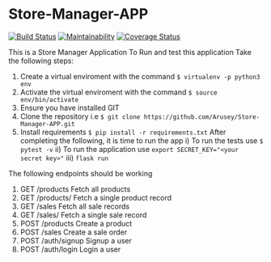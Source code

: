 # Store-Manager-APP
[![Build Status](https://travis-ci.com/Arusey/Store-Manager-APP.svg?branch=bg-fix-travis-bug-161338498)](https://travis-ci.com/Arusey/Store-Manager-APP)
[![Maintainability](https://api.codeclimate.com/v1/badges/46d09c2ea4d6f1184814/maintainability)](https://codeclimate.com/github/Arusey/Store-Manager-APP/maintainability)
[![Coverage Status](https://coveralls.io/repos/github/Arusey/Store-Manager-APP/badge.svg?branch=bg-fix-travis-bug-161338498)](https://coveralls.io/github/Arusey/Store-Manager-APP?branch=bg-fix-travis-bug-161338498)


This is a Store Manager Application
To Run and test this application
Take the following steps:
1. Create a virtual enviroment with the command `$ virtualenv -p python3 env`
2. Activate the virtual enviroment with the command `$ source env/bin/activate`
3. Ensure you have installed GIT
4. Clone the repository i.e `$ git clone https://github.com/Arusey/Store-Manager-APP.git`
5. Install requirements `$ pip install -r requirements.txt`
After completing the following, it is time to run the app
i) To run the tests use `$ pytest -v`
ii) To run the application use `export SECRET_KEY="<your secret key>"`
iii) `flask run`

The following endpoints should be working
1. GET /products	Fetch all products
2. GET /products/	Fetch a single product record
3. GET /sales	Fetch all sale records
4. GET /sales/	Fetch a single sale record
5. POST /products	Create a product
6. POST /sales	Create a sale order
7. POST /auth/signup	Signup a user
8. POST /auth/login	Login a user
